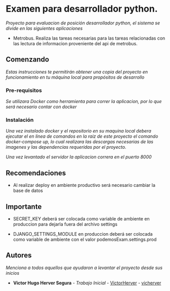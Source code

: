 # Examen para desarrollador python.

_Proyecto para evaluacion de posición desarrollador python, el sistema se divide en las siguientes aplicaciones_

* Metrobus. Realiza las tareas necesarias para las tareas relacionadas con las lectura de informacion proveniente
del api de metrobus.

## Comenzando 

_Estas instrucciones te permitirán obtener una copia del proyecto en funcionamiento en tu 
máquina local para propósitos de desarrollo_


### Pre-requisitos 

_Se utilizara Docker como herramienta para correr la aplicacion, por lo que será necesario contar con docker_


### Instalación 

_Una vez instalado docker y el repositorio en su maquina local debera ejecutar el en linea de comandos en la
raiz de este proyecto el comando docker-compose up, lo cual realizara las descargas necesarias de las imagenes y 
las dependencias requeridas por el proyecto._

_Una vez levantado el servidor la aplicacion correra en el puerto 8000_

## Recomendaciones

* Al realizar deploy en ambiente productivo será necesario cambiar la base de datos

## Importante

* SECRET_KEY deberá ser colocada como variable de ambiente en produccion para dejarla fuera
del archivo settings

* DJANGO_SETTINGS_MODULE en produccion deberá ser colocada como variable de ambiente con el
valor podemosExam.settings.prod

## Autores 

_Menciona a todos aquellos que ayudaron a levantar el proyecto desde sus inicios_

* **Victor Hugo Herver Segura** - *Trabajo Inicial* - [VictorHerver](https://github.com/VictorHerver)  - [vicherver](https://gitlab.com/vicherver)


